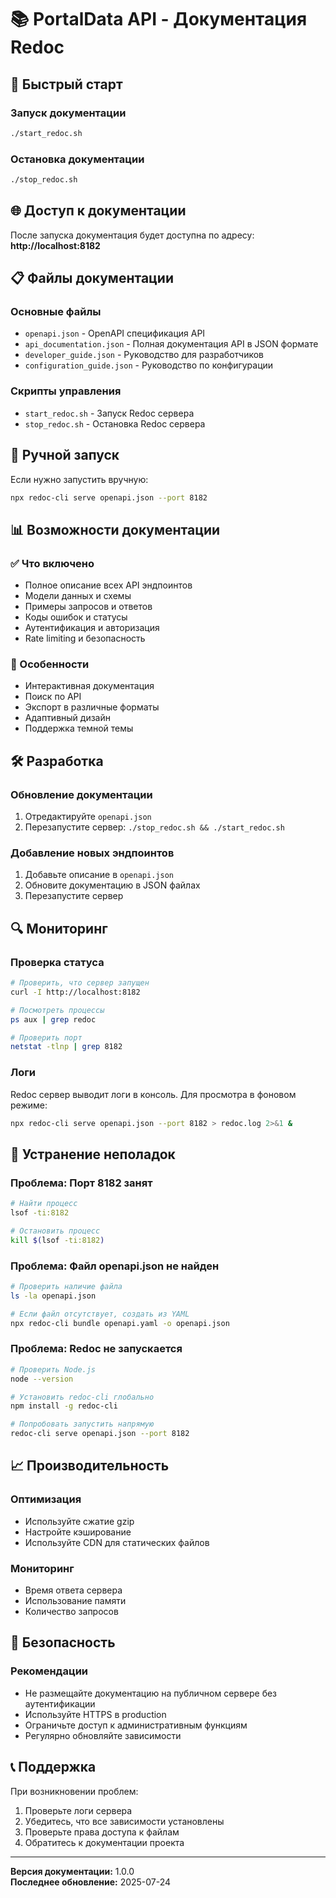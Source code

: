 # 📚 PortalData API - Документация Redoc

## 🚀 Быстрый старт

### Запуск документации
```bash
./start_redoc.sh
```

### Остановка документации
```bash
./stop_redoc.sh
```

## 🌐 Доступ к документации

После запуска документация будет доступна по адресу:
**http://localhost:8182**

## 📋 Файлы документации

### Основные файлы
- `openapi.json` - OpenAPI спецификация API
- `api_documentation.json` - Полная документация API в JSON формате
- `developer_guide.json` - Руководство для разработчиков
- `configuration_guide.json` - Руководство по конфигурации

### Скрипты управления
- `start_redoc.sh` - Запуск Redoc сервера
- `stop_redoc.sh` - Остановка Redoc сервера

## 🔧 Ручной запуск

Если нужно запустить вручную:
```bash
npx redoc-cli serve openapi.json --port 8182
```

## 📊 Возможности документации

### ✅ Что включено
- Полное описание всех API эндпоинтов
- Модели данных и схемы
- Примеры запросов и ответов
- Коды ошибок и статусы
- Аутентификация и авторизация
- Rate limiting и безопасность

### 🎯 Особенности
- Интерактивная документация
- Поиск по API
- Экспорт в различные форматы
- Адаптивный дизайн
- Поддержка темной темы

## 🛠️ Разработка

### Обновление документации
1. Отредактируйте `openapi.json`
2. Перезапустите сервер: `./stop_redoc.sh && ./start_redoc.sh`

### Добавление новых эндпоинтов
1. Добавьте описание в `openapi.json`
2. Обновите документацию в JSON файлах
3. Перезапустите сервер

## 🔍 Мониторинг

### Проверка статуса
```bash
# Проверить, что сервер запущен
curl -I http://localhost:8182

# Посмотреть процессы
ps aux | grep redoc

# Проверить порт
netstat -tlnp | grep 8182
```

### Логи
Redoc сервер выводит логи в консоль. Для просмотра в фоновом режиме:
```bash
npx redoc-cli serve openapi.json --port 8182 > redoc.log 2>&1 &
```

## 🚨 Устранение неполадок

### Проблема: Порт 8182 занят
```bash
# Найти процесс
lsof -ti:8182

# Остановить процесс
kill $(lsof -ti:8182)
```

### Проблема: Файл openapi.json не найден
```bash
# Проверить наличие файла
ls -la openapi.json

# Если файл отсутствует, создать из YAML
npx redoc-cli bundle openapi.yaml -o openapi.json
```

### Проблема: Redoc не запускается
```bash
# Проверить Node.js
node --version

# Установить redoc-cli глобально
npm install -g redoc-cli

# Попробовать запустить напрямую
redoc-cli serve openapi.json --port 8182
```

## 📈 Производительность

### Оптимизация
- Используйте сжатие gzip
- Настройте кэширование
- Используйте CDN для статических файлов

### Мониторинг
- Время ответа сервера
- Использование памяти
- Количество запросов

## 🔐 Безопасность

### Рекомендации
- Не размещайте документацию на публичном сервере без аутентификации
- Используйте HTTPS в production
- Ограничьте доступ к административным функциям
- Регулярно обновляйте зависимости

## 📞 Поддержка

При возникновении проблем:
1. Проверьте логи сервера
2. Убедитесь, что все зависимости установлены
3. Проверьте права доступа к файлам
4. Обратитесь к документации проекта

---

**Версия документации:** 1.0.0  
**Последнее обновление:** 2025-07-24 